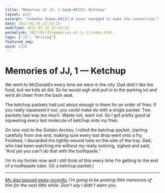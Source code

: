 ```yaml
---
title: "Memories of JJ, 1 &amp;#8212; Ketchup"
layout: post
excerpt: "Somehow I&amp;#8217;d never managed to make the connection."
date: 2017-01-15 17:53:23
modified: 2017-01-15 17:53:23
permalink: 2017/01/15/memories-of-jj-1/index.html
tags: ["JJ", "Writing"]
featured_img: 
wpid: 2130
---
```


# Memories of JJ, 1 &#8212; Ketchup

We went to McDonald’s every time we were in the city. Dad didn’t like the food, but we kids all did. So he would sigh and pull in to the parking lot and we’d all cheer from the back seat.

The ketchup packets had just about enough in them for an order of fries. If you really squeezed it out, you could make do with a single packet. Two packets had way too much. Waste not, want not. So I got pretty good at squeezing every last molecule of ketchup onto my fries.

On one visit to the Golden Arches, I rolled the ketchup packet, starting carefully from one end, making sure every last drop went onto a fry. Finished, I discarded the tightly-wound tube on the side of the tray. Dad, who had been watching me without my really noticing, sighed and said, “And yet you can’t do that with the toothpaste.”

I’m in my forties now and I *still* think of this every time I’m getting to the end of a toothpaste tube. (Or a ketchup packet.)

- - - - - -

*[My dad passed away recently.](https://patrickjohanneson.com/2017/01/11/my-fathers-obituary/) I’m going to be posting little memories of him for the next little while. Don’t say I didn’t warn you.*
